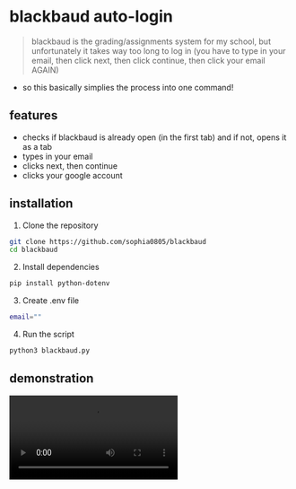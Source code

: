 # blackbaud auto-login

> blackbaud is the grading/assignments system for my school, but unfortunately it takes way too long to log in (you have to type in your email, then click next, then click continue, then click your email AGAIN)
- so this basically simplies the process into one command!

## features
- checks if blackbaud is already open (in the first tab) and if not, opens it as a tab
- types in your email
- clicks next, then continue
- clicks your google account

## installation
1. Clone the repository
```bash
git clone https://github.com/sophia0805/blackbaud
cd blackbaud
```
2. Install dependencies
```bash
pip install python-dotenv
```
3. Create .env file
```bash
email=""
```
4. Run the script
```bash
python3 blackbaud.py
```

## demonstration  
![video](https://hc-cdn.hel1.your-objectstorage.com/s/v3/99d238d4426d954a2d3de64f52761e7d139192e3_blackbaud_script.mp4)